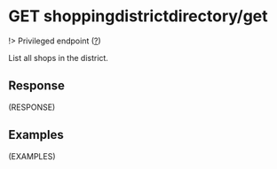# <span class="badge badge-light">GET</span> <span class="badge badge-light">shoppingdistrictdirectory/get</span>

!> Privileged endpoint ([?](privileged.md))

List all shops in the district.



## Response

(RESPONSE)

## Examples

(EXAMPLES)
